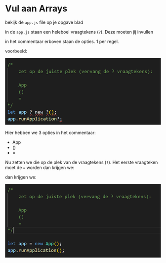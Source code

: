 # Vul aan Arrays

bekijk de `app.js` file op je opgave blad

in de `app.js` staan een heleboel vraagtekens (`?`).
Deze moeten jij invullen

in het commentaar erboven staan de opties. 1 per regel.

voorbeeld:

![](img/vulaan_example.PNG)

Hier hebben we 3 opties in het commentaar:
- App
- ()
- =

Nu zetten we die op de plek van de vraagtekens (`?`). Het eerste vraagteken moet de `=` worden dan krijgen we:

dan krijgen we:

![](img/vulaan_example_oplossing.PNG)
